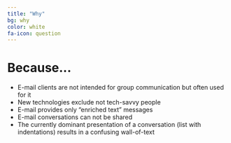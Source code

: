 ```yaml
---
title: "Why"
bg: why
color: white
fa-icon: question
---
```


# Because...

- E-mail clients are not intended for group communication but often used for it
- New technologies exclude not tech-savvy people
- E-mail provides only “enriched text” messages
- E-mail conversations can not be shared
- The currently dominant presentation of a conversation (list with indentations) results in a confusing wall-of-text





